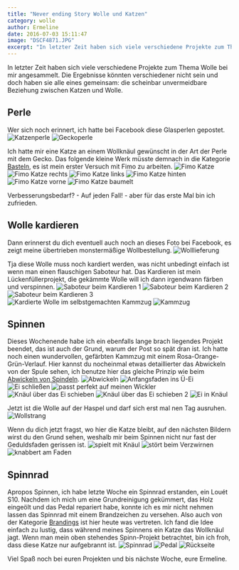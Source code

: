 ```yaml
---
title: "Never ending Story Wolle und Katzen"
category: wolle
author: Ermeline
date: 2016-07-03 15:11:47
image: "DSCF4871.JPG"
excerpt: "In letzter Zeit haben sich viele verschiedene Projekte zum Thema Wolle bei mir angesammelt."
---
```


In letzter Zeit haben sich viele verschiedene Projekte zum Thema Wolle bei mir angesammelt. Die Ergebnisse könnten verschiedener nicht sein und doch haben sie alle eines gemeinsam: die scheinbar unvermeidbare Beziehung zwischen Katzen und Wolle.

## Perle
Wer sich noch erinnert, ich hatte bei Facebook diese Glasperlen gepostet.
![Katzenperle](Katzenperle.jpg)
![Geckoperle](Geckoperle.jpg)

Ich hatte mir eine Katze an einem Wollknäul gewünscht in der Art der Perle mit dem Gecko. Das folgende kleine Werk müsste demnach in die Kategorie [Basteln](/basteln/), es ist mein erster Versuch mit Fimo zu arbeiten. 
![Fimo Katze](DSCF4869.JPG)
![Fimo Katze rechts](DSCF4874.JPG)
![Fimo Katze links](DSCF4872.JPG)
![Fimo Katze hinten](DSCF4875.JPG)
![Fimo Katze vorne](DSCF4871.JPG)
![Fimo Katze baumelt](DSCF4876.JPG)

Verbesserungsbedarf? - Auf jeden Fall! - aber für das erste Mal bin ich zufrieden.

## Wolle kardieren
Dann erinnerst du dich eventuell auch noch an dieses Foto bei Facebook, es zeigt meine übertrieben monstermäßige Wollbestellung. 
![Wolllieferung](DSCF4794.JPG)

Tja diese Wolle muss noch kardiert werden, was nicht unbedingt einfach ist wenn man einen flauschigen Saboteur hat. Das Kardieren ist mein Lückenfüllerprojekt, die gekämmte Wolle will ich dann irgendwann färben und verspinnen. 
![Saboteur beim Kardieren 1](DSCF4795.JPG)
![Saboteur beim Kardieren 2](DSCF4801.JPG)
![Saboteur beim Kardieren 3](DSCF4802.JPG)
![Kardierte Wolle im selbstgemachten Kammzug](DSCF4877.JPG)
![Kammzug](DSCF4879.JPG)

## Spinnen
Dieses Wochenende habe ich ein ebenfalls lange brach liegendes Projekt beendet, das ist auch der Grund, warum der Post so spät dran ist. Ich hatte noch einen wundervollen, gefärbten Kammzug mit einem Rosa-Orange-Grün-Verlauf. Hier kannst du nocheinmal etwas detaillierter das Abwickeln von der Spule sehen, ich benutze hier das gleiche Prinzip wie beim [Abwickeln von Spindeln](/2016/05/spindel-abwickeln/). 
![Abwickeln](DSCF4843.JPG)
![Anfangsfaden ins Ü-Ei](DSCF4850.JPG)
![Ei schließen](DSCF4851.JPG)
![passt perfekt auf meinen Wickler](DSCF4852.JPG)
![Knäul über das Ei schieben](DSCF4853.JPG)
![Knäul über das Ei schieben 2](DSCF4854.JPG)
![Ei in Knäul](DSCF4855.JPG)

Jetzt ist die Wolle auf der Haspel und darf sich erst mal nen Tag ausruhen.
![Wollstrang](DSCF4867.JPG)

Wenn du dich jetzt fragst, wo hier die Katze bleibt, auf den nächsten Bildern wirst du den Grund sehen, weshalb mir beim Spinnen nicht nur fast der Geduldsfaden gerissen ist.
![spielt mit Knäul](DSCF4857.JPG)
![stört beim Verzwirnen](DSCF4858.JPG)
![knabbert am Faden](DSCF48622.JPG)

## Spinnrad
Apropos Spinnen, ich habe letzte Woche ein Spinnrad erstanden, ein Louét S10. Nachdem ich mich um eine Grundreinigung gekümmert, das Holz eingeölt und das Pedal repariert habe, konnte ich es mir nicht nehmen lassen das Spinnrad mit einem Brandzeichen zu versehen. Also auch von der Kategorie [Brandings](/brandings/) ist hier heute was vertreten. Ich fand die Idee einfach zu lustig, dass während meines Spinnens ein Katze das Wollknäul jagt. Wenn man mein oben stehendes Spinn-Projekt betrachtet, bin ich froh, dass diese Katze nur aufgebrannt ist.
![Spinnrad](DSCF4832.JPG)
![Pedal](DSCF4833.JPG)
![Rückseite](DSCF4843.JPG)

Viel Spaß noch bei euren Projekten und bis nächste Woche, 
eure Ermeline.
